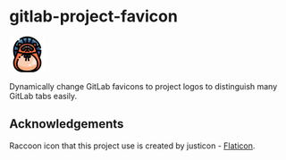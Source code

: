 # gitlab-project-favicon

![icon](icons/gitlab-project-favicon-64.png)

Dynamically change GitLab favicons to project logos to distinguish many GitLab tabs easily.

## Acknowledgements

Raccoon icon that this project use is created by justicon - [Flaticon](https://www.flaticon.com/free-icons/raccoon).
